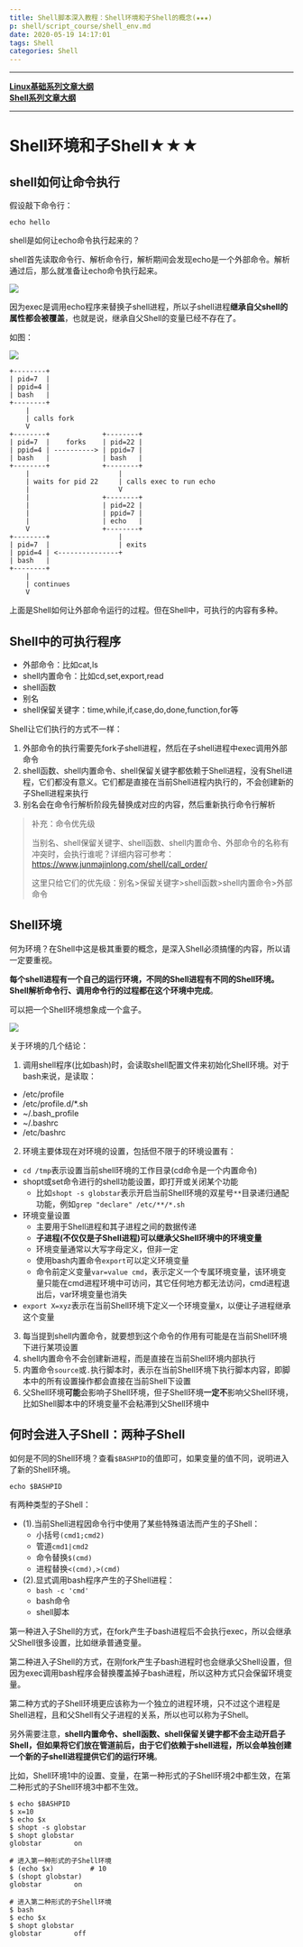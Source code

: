 ```yaml
---
title: Shell脚本深入教程：Shell环境和子Shell的概念(★★★)
p: shell/script_course/shell_env.md
date: 2020-05-19 14:17:01
tags: Shell
categories: Shell
---
```


------

**[Linux基础系列文章大纲](/linux/index)**  
**[Shell系列文章大纲](/shell/index)**  

------


# Shell环境和子Shell★★★

## shell如何让命令执行

假设敲下命令行：

```shell
echo hello
```

shell是如何让echo命令执行起来的？

shell首先读取命令行、解析命令行，解析期间会发现echo是一个外部命令。解析通过后，那么就准备让echo命令执行起来。

![](/img/shell/1589869991053.png)

因为exec是调用echo程序来替换子shell进程，所以子shell进程**继承自父shell的属性都会被覆盖**，也就是说，继承自父Shell的变量已经不存在了。

如图：

![](/img/shell/1581150563172.png)

```
+--------+
| pid=7  |
| ppid=4 |
| bash   |
+--------+
    |
    | calls fork
    V
+--------+             +--------+
| pid=7  |    forks    | pid=22 |
| ppid=4 | ----------> | ppid=7 |
| bash   |             | bash   |
+--------+             +--------+
    |                      |
    | waits for pid 22     | calls exec to run echo
    |                      V
    |                  +--------+
    |                  | pid=22 |
    |                  | ppid=7 |
    |                  | echo   |
    V                  +--------+
+--------+                 |
| pid=7  |                 | exits
| ppid=4 | <---------------+
| bash   |
+--------+
    |
    | continues
    V
```

上面是Shell如何让外部命令运行的过程。但在Shell中，可执行的内容有多种。

## Shell中的可执行程序

- 外部命令：比如cat,ls  
- shell内置命令：比如cd,set,export,read  
- shell函数  
- 别名  
- shell保留关键字：time,while,if,case,do,done,function,for等  

Shell让它们执行的方式不一样：  
1. 外部命令的执行需要先fork子shell进程，然后在子shell进程中exec调用外部命令  
2. shell函数、shell内置命令、shell保留关键字都依赖于Shell进程，没有Shell进程，它们都没有意义。它们都是直接在当前Shell进程内执行的，不会创建新的子Shell进程来执行  
3. 别名会在命令行解析阶段先替换成对应的内容，然后重新执行命令行解析  

> 补充：命令优先级
>
> 当别名、shell保留关键字、shell函数、shell内置命令、外部命令的名称有冲突时，会执行谁呢？详细内容可参考：https://www.junmajinlong.com/shell/call_order/
>
> 这里只给它们的优先级：别名>保留关键字>shell函数>shell内置命令>外部命令

## Shell环境

何为环境？在Shell中这是极其重要的概念，是深入Shell必须搞懂的内容，所以请一定要重视。

**每个shell进程有一个自己的运行环境，不同的Shell进程有不同的Shell环境。Shell解析命令行、调用命令行的过程都在这个环境中完成**。

可以把一个Shell环境想象成一个盒子。

![](/img/shell/1580893793550.png)

关于环境的几个结论：
1. 调用shell程序(比如bash)时，会读取shell配置文件来初始化Shell环境。对于bash来说，是读取：  
  - /etc/profile
  - /etc/profile.d/*.sh
  - ~/.bash_profile
  - ~/.bashrc
  - /etc/bashrc
2. 环境主要体现在对环境的设置，包括但不限于的环境设置有：
  - `cd /tmp`表示设置当前shell环境的工作目录(cd命令是一个内置命令)  
  - shopt或set命令进行的shell功能设置，即打开或关闭某个功能  
      - 比如`shopt -s globstar`表示开启当前Shell环境的双星号`**`目录递归通配功能，例如`grep "declare" /etc/**/*.sh`  
  - 环境变量设置  
      - 主要用于Shell进程和其子进程之间的数据传递  
      - **子进程(不仅仅是子Shell进程)可以继承父Shell环境中的环境变量**  
      - 环境变量通常以大写字母定义，但非一定  
      - 使用bash内置命令`export`可以定义环境变量  
      - 命令前定义变量`var=value cmd`，表示定义一个专属环境变量，该环境变量只能在cmd进程环境中可访问，其它任何地方都无法访问，cmd进程退出后，var环境变量也消失  
  - `export X=xyz`表示在当前Shell环境下定义一个环境变量`X`，以便让子进程继承这个变量  
3. 每当提到shell内置命令，就要想到这个命令的作用有可能是在当前Shell环境下进行某项设置  
4. shell内置命令不会创建新进程，而是直接在当前Shell环境内部执行  
5. 内置命令`source`或`.`执行脚本时，表示在当前Shell环境下执行脚本内容，即脚本中的所有设置操作都会直接在当前Shell下设置  
6. 父Shell环境**可能**会影响子Shell环境，但子Shell环境**一定不**影响父Shell环境，比如Shell脚本中的环境变量不会粘滞到父Shell环境中  

## 何时会进入子Shell：两种子Shell

如何是不同的Shell环境？查看`$BASHPID`的值即可，如果变量的值不同，说明进入了新的Shell环境。
```shell
echo $BASHPID
```

有两种类型的子Shell：  
- (1).当前Shell进程因命令行中使用了某些特殊语法而产生的子Shell：  
  - 小括号`(cmd1;cmd2)`  
  - 管道`cmd1|cmd2`   
  - 命令替换`$(cmd)`  
  - 进程替换`<(cmd),>(cmd)`  
- (2).显式调用bash程序产生的子Shell进程：  
  - `bash -c 'cmd'`  
  - bash命令  
  - shell脚本  

第一种进入子Shell的方式，在fork产生子bash进程后不会执行exec，所以会继承父Shell很多设置，比如继承普通变量。

第二种进入子Shell的方式，在刚fork产生子bash进程时也会继承父Shell设置，但因为exec调用bash程序会替换覆盖掉子bash进程，所以这种方式只会保留环境变量。

第二种方式的子Shell环境更应该称为一个独立的进程环境，只不过这个进程是Shell进程，且和父Shell有父子进程的关系，所以也可以称为子Shell。

另外需要注意，**shell内置命令、shell函数、shell保留关键字都不会主动开启子Shell，但如果将它们放在管道前后，由于它们依赖于shell进程，所以会单独创建一个新的子shell进程提供它们的运行环境**。

比如，Shell环境1中的设置、变量，在第一种形式的子Shell环境2中都生效，在第二种形式的子Shell环境3中都不生效。

```shell
$ echo $BASHPID
$ x=10
$ echo $x
$ shopt -s globstar
$ shopt globstar 
globstar        on

# 进入第一种形式的子Shell环境
$ (echo $x)         # 10
$ (shopt globstar)
globstar        on

# 进入第二种形式的子Shell环境
$ bash
$ echo $x
$ shopt globstar
globstar        off
```
